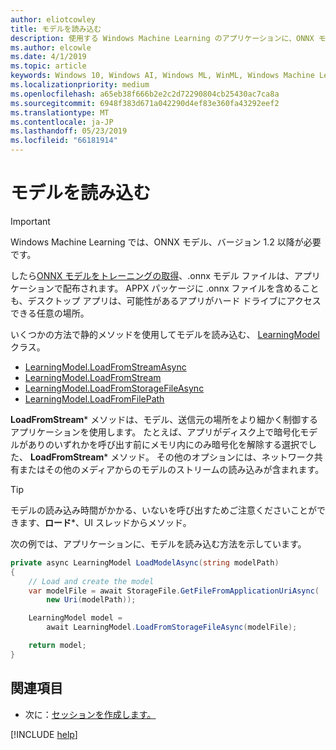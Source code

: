 ```yaml
---
author: eliotcowley
title: モデルを読み込む
description: 使用する Windows Machine Learning のアプリケーションに、ONNX モデルを読み込む方法について説明します。
ms.author: elcowle
ms.date: 4/1/2019
ms.topic: article
keywords: Windows 10, Windows AI, Windows ML, WinML, Windows Machine Learning
ms.localizationpriority: medium
ms.openlocfilehash: a65eb38f666b2e2c2d72290804cb25430ac7ca8a
ms.sourcegitcommit: 6948f383d671a042290d4ef83e360fa43292eef2
ms.translationtype: MT
ms.contentlocale: ja-JP
ms.lasthandoff: 05/23/2019
ms.locfileid: "66181914"
---
```

# <a name="load-a-model"></a>モデルを読み込む

> [!IMPORTANT]
> Windows Machine Learning では、ONNX モデル、バージョン 1.2 以降が必要です。

したら[ONNX モデルをトレーニングの取得](get-onnx-model.md)、.onnx モデル ファイルは、アプリケーションで配布されます。 APPX パッケージに .onnx ファイルを含めることも、デスクトップ アプリは、可能性があるアプリがハード ドライブにアクセスできる任意の場所。

いくつかの方法で静的メソッドを使用してモデルを読み込む、 [LearningModel](https://docs.microsoft.com/uwp/api/windows.ai.machinelearning.learningmodel)クラス。

* [LearningModel.LoadFromStreamAsync](https://docs.microsoft.com/uwp/api/windows.ai.machinelearning.learningmodel.loadfromstreamasync)
* [LearningModel.LoadFromStream](https://docs.microsoft.com/uwp/api/windows.ai.machinelearning.learningmodel.loadfromstream)
* [LearningModel.LoadFromStorageFileAsync](https://docs.microsoft.com/uwp/api/windows.ai.machinelearning.learningmodel.loadfromstoragefileasync)
* [LearningModel.LoadFromFilePath](https://docs.microsoft.com/uwp/api/windows.ai.machinelearning.learningmodel.loadfromfilepath)

**LoadFromStream*** メソッドは、モデル、送信元の場所をより細かく制御するアプリケーションを使用します。 たとえば、アプリがディスク上で暗号化モデルがありのいずれかを呼び出す前にメモリ内にのみ暗号化を解除する選択でした、 **LoadFromStream*** メソッド。 その他のオプションには、ネットワーク共有またはその他のメディアからのモデルのストリームの読み込みが含まれます。

> [!TIP]
> モデルの読み込み時間がかかる、いないを呼び出すためご注意くださいことができます、**ロード**\*、UI スレッドからメソッド。

次の例では、アプリケーションに、モデルを読み込む方法を示しています。

```cs
private async LearningModel LoadModelAsync(string modelPath)
{
    // Load and create the model 
    var modelFile = await StorageFile.GetFileFromApplicationUriAsync(
        new Uri(modelPath));

    LearningModel model = 
        await LearningModel.LoadFromStorageFileAsync(modelFile);

    return model;
}
```

## <a name="see-also"></a>関連項目

* 次に：[セッションを作成します。](create-a-session.md)

[!INCLUDE [help](../includes/get-help.md)]
